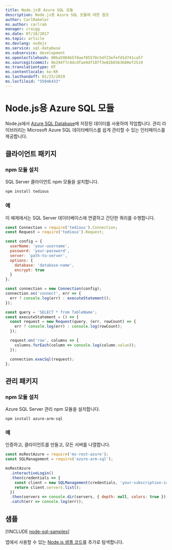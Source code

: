 ```yaml
---
title: Node.js용 Azure SQL 모듈
description: Node.js용 Azure SQL 모듈에 대한 참조
author: CarlRabeler
ms.author: carlrab
manager: craigg
ms.date: 07/18/2017
ms.topic: article
ms.devlang: nodejs
ms.service: sql-database
ms.subservice: development
ms.openlocfilehash: 00ba5984b5f8aef85570c54f23efefd1d741ca57
ms.sourcegitcommit: 0e294f7c4dcdfae9df18ff3e82b6563680ef2519
ms.translationtype: HT
ms.contentlocale: ko-KR
ms.lasthandoff: 01/25/2019
ms.locfileid: "55046433"
---
```

# <a name="azure-sql-modules-for-nodejs"></a>Node.js용 Azure SQL 모듈

Node.js에서 [Azure SQL Database](https://docs.microsoft.com/azure/sql-database/sql-database-technical-overview)에 저장된 데이터를 사용하여 작업합니다.
관리 라이브러리는 Microsoft Azure SQL 데이터베이스를 쉽게 관리할 수 있는 인터페이스를 제공합니다.

## <a name="client-package"></a>클라이언트 패키지

### <a name="install-the-npm-module"></a>npm 모듈 설치

SQL Server 클라이언트 npm 모듈을 설치합니다.

```bash
npm install tedious
```

### <a name="example"></a>예

이 예제에서는 SQL Server 데이터베이스에 연결하고 간단한 쿼리를 수행합니다.

```javascript
const Connection = require('tedious').Connection;
const Request = require('tedious').Request;

const config = {
  userName: 'your-username',
  password: 'your-password',
  server: 'path-to-server',
  options: {
    database: 'database-name',
    encrypt: true
  }
};

const connection = new Connection(config);
connection.on('connect', err => {
  err ? console.log(err) : executeStatement();
});

const query = 'SELECT * from TableName';
const executeStatement = () => {
  const request = new Request(query, (err, rowCount) => {
    err ? console.log(err) : console.log(rowCount);
  });

  request.on('row', columns => {
    columns.forEach(column => console.log(column.value));
  });

  connection.execSql(request);
};
```

## <a name="management-package"></a>관리 패키지

### <a name="install-npm-modules"></a>npm 모듈 설치

Azure SQL Server 관리 npm 모듈을 설치합니다.

```
npm install azure-arm-sql
```   

### <a name="example"></a>예

인증하고, 클라이언트를 만들고, 모든 서버를 나열합니다.

```javascript
const msRestAzure = require('ms-rest-azure');
const SQLManagement = require('azure-arm-sql');

msRestAzure
  .interactiveLogin()
  .then(credentials => {
    const client = new SQLManagement(credentials, 'your-subscription-id');
    return client.servers.list();
  })
  .then(servers => console.dir(servers, { depth: null, colors: true }))
  .catch(err => console.log(err));
```

## <a name="samples"></a>샘플

[!INCLUDE [node-sql-samples](../docs-ref-conceptual/includes/sql-samples.md)]

앱에서 사용할 수 있는 [Node.js 샘플 코드](https://azure.microsoft.com/resources/samples/?platform=nodejs)를 추가로 탐색합니다.
